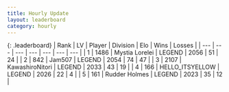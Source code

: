 ```yaml
---
title: Hourly Update
layout: leaderboard
category: hourly
---
```


{: .leaderboard}
| Rank | LV | Player | Division | Elo | Wins | Losses |
| --- | --- | --- | --- | --- | --- | --- |
| <span data-change="1">1</span> | 1486 | <span title="ID: 315148">Mystia Lorelei</span> | LEGEND | <span data-change="0">2056</span> | <span data-change="0">51</span> | <span data-change="0">24</span> |
| <span data-change="-1">2</span> | 842 | <span title="ID: 521406">Jam507</span> | LEGEND | <span data-change="-12">2054</span> | <span data-change="0">74</span> | <span data-change="1">47</span> |
| <span data-change="0">3</span> | 2107 | <span title="ID: 164871">KawashiroNitori</span> | LEGEND | <span data-change="0">2033</span> | <span data-change="0">43</span> | <span data-change="0">19</span> |
| <span data-change="0">4</span> | 166 | <span title="ID: 528147">HELLO_ITSYELLOW</span> | LEGEND | <span data-change="0">2026</span> | <span data-change="0">22</span> | <span data-change="0">4</span> |
| <span data-change="0">5</span> | 161 | <span title="ID: 219412">Rudder Holmes</span> | LEGEND | <span data-change="0">2023</span> | <span data-change="0">35</span> | <span data-change="0">12</span> |